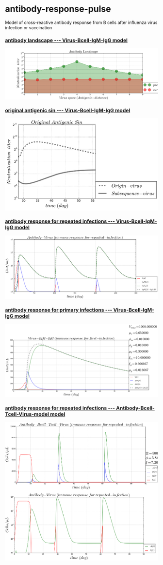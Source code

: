# antibody-response-pulse
Model of cross-reactive antibody response from B cells after influenza virus infection or vaccination

### [antibody landscape --- Virus-Bcell-IgM-IgG model](https://github.com/blab/antibody-response-pulse/blob/master/bcell-array/code/Virus_Bcell_IgM_IgG_Infection.ipynb)
![](/bcell-array/figure/Virus-Bcell-Antibody-landscape.png)

### [original antigenic sin --- Virus-Bcell-IgM-IgG model](https://github.com/blab/antibody-response-pulse/blob/master/bcell-array/code/Virus_Bcell_IgM_IgG_Infection_OAS.ipynb)
![](/bcell-array/figure/Virus-Bcell-IgM-IgG-Original-Antigenic-Sin.png)

### [antibody response for repeated infections --- Virus-Bcell-IgM-IgG model](https://github.com/blab/antibody-response-pulse/blob/master/bcell-array/code/Virus_Bcell_IgM_IgG_model.ipynb)
![](/bcell-array/figure/antibody-response-repeated-infection.png)

### [antibody response for primary infections --- Virus-Bcell-IgM-IgG model](https://github.com/blab/antibody-response-pulse/blob/master/bcell-array/code/IgM_IgG_first_infection.ipynb)
![](/bcell-array/figure/antibody-response-1st.png)

### [antibody response for repeated infections --- Antibody-Bcell-Tcell-Virus-model model](https://github.com/blab/antibody-response-pulse/blob/master/bcell-array/code/Antibody_Bcell_Tcell_Virus_model.ipynb)
![](/bcell-array/figure/antibody-response-ABTV.png)
